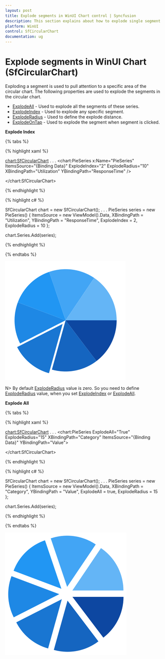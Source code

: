 ```yaml
---
layout: post
title: Explode segments in WinUI Chart control | Syncfusion
description: This section explains about how to explode single segment or all segments in Syncfusion WinUI Chart (SfCircularChart) control.
platform: WinUI
control: SfCircularChart
documentation: ug
---
```


# Explode segments in WinUI Chart (SfCircularChart)

Exploding a segment is used to pull attention to a specific area of the circular chart. The following properties are used to explode the segments in the circular chart.

* [ExplodeAll]()  - Used to explode all the segments of these series.
* [ExplodeIndex]() - Used to explode any specific segment.
* [ExplodeRadius]() - Used to define the explode distance.
* [ExplodeOnTap]() - Used to explode the segment when segment is clicked.

**Explode Index**

{% tabs %}

{% highlight xaml %}

<chart:SfCircularChart>
. . .
    <chart:PieSeries x:Name="PieSeries" 
					 ItemsSource="{Binding Data}"
					 ExplodeIndex="2"
					 ExplodeRadius="10"
					 XBindingPath="Utilization"
					 YBindingPath="ResponseTime" />

</chart:SfCircularChart>

{% endhighlight %}

{% highlight c# %}

SfCircularChart chart = new SfCircularChart();
. . .
PieSeries series = new PieSeries()
{
    ItemsSource = new ViewModel().Data,
    XBindingPath = "Utilization",
    YBindingPath = "ResponseTime",
    ExplodeIndex = 2,
    ExplodeRadius = 10
};

chart.Series.Add(series);

{% endhighlight %}

{% endtabs %}

![Exploding a segment in WinUI pie chart](Series_images/pie_explode_radius.png)

N> By default [ExplodeRadius]() value is zero. So you need to define [ExplodeRadius]() value, when you set [ExplodeIndex]() or [ExplodeAll]().

**Explode All**

{% tabs %}

{% highlight xaml %}

<chart:SfCircularChart>
. . .
    <chart:PieSeries ExplodeAll="True"
					 ExplodeRadius="15"
					 XBindingPath="Category"
					 ItemsSource="{Binding Data}"
					 YBindingPath="Value">

</chart:SfCircularChart>

{% endhighlight %}

{% highlight c# %}

SfCircularChart chart = new SfCircularChart();
. . .
PieSeries series = new PieSeries()
{
    ItemsSource = new ViewModel().Data,
    XBindingPath = "Category",
    YBindingPath = "Value",
    ExplodeAll = true,
    ExplodeRadius = 15
};

chart.Series.Add(series);

{% endhighlight %}

{% endtabs %}

![Exploding all the segments in WinUI pie chart](Series_images/pie_explode_all.png)
